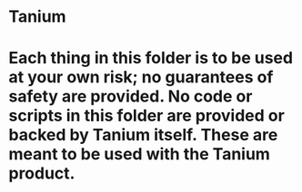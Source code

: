 # Tanium
# Each thing in this folder is to be used at your own risk; no guarantees of safety are provided. No code or scripts in this folder are provided or backed by Tanium itself. These are meant to be used with the Tanium product. 
